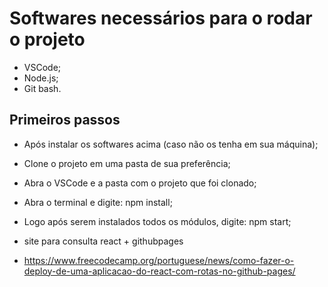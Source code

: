 # Softwares necessários para o rodar o projeto
- VSCode;
- Node.js;
- Git bash.

## Primeiros passos
- Após instalar os softwares acima (caso não os tenha em sua máquina);
- Clone o projeto em uma pasta de sua preferência;
- Abra o VSCode e a pasta com o projeto que foi clonado;
- Abra o terminal e digite: npm install;
- Logo após serem instalados todos os módulos, digite: npm start;

- site para consulta react + githubpages
- https://www.freecodecamp.org/portuguese/news/como-fazer-o-deploy-de-uma-aplicacao-do-react-com-rotas-no-github-pages/